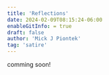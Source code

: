 ```yaml
---
title: 'Reflections'
date: 2024-02-09T08:15:24-06:00
enableGitInfo: = true
draft: false
author: 'Mick J Piontek'
tag: 'satire'
---
```

comming soon!